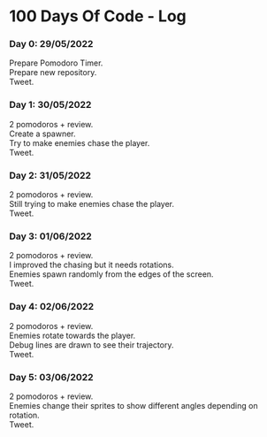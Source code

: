 # 100 Days Of Code - Log

### Day 0: 29/05/2022
Prepare Pomodoro Timer.  
Prepare new repository.  
Tweet.  

### Day 1: 30/05/2022
2 pomodoros + review.  
Create a spawner.  
Try to make enemies chase the player.  
Tweet.  

### Day 2: 31/05/2022
2 pomodoros + review.  
Still trying to make enemies chase the player.  
Tweet.  

### Day 3: 01/06/2022
2 pomodoros + review.  
I improved the chasing but it needs rotations.  
Enemies spawn randomly from the edges of the screen.  
Tweet.  

### Day 4: 02/06/2022
2 pomodoros + review.  
Enemies rotate towards the player.  
Debug lines are drawn to see their trajectory.  
Tweet.  

### Day 5: 03/06/2022
2 pomodoros + review.  
Enemies change their sprites to show different angles depending on rotation.  
Tweet.  
